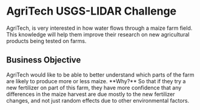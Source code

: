 <h1> AgriTech USGS-LIDAR Challenge </h2>
AgriTech, is very interested in how water flows through a maize farm field. This knowledge will help them improve their research on new agricultural products being tested on farms.

<h2> Business Objective </h2>
AgriTech would like to be able to better understand which parts of the farm are likely to produce more or less maize.
**Why?**
So that if they try a new fertilizer on part of this farm, they have more confidence that any differences in the maize harvest are due mostly to the new fertilizer changes, and not just random effects due to other environmental factors.  
